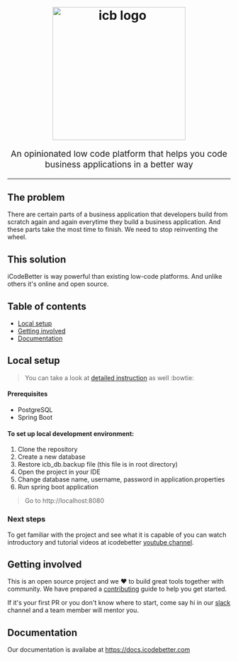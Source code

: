 <h1 align="center">
  <br>
  <img src="https://cdn.rawgit.com/icodebetter/icodebetter/7d9e287f/other/icodebetter_logo-1-300x60.png" alt="icb logo" title="icb logo" width="300">
  <br>
</h1>
<p align="center" style="font-size: 1.2rem;">An opinionated low code platform that helps you code business applications in a better way</p>

<hr />

## The problem
There are certain parts of a business application that developers build from scratch again and again everytime they build a business application. And these parts take the most time to finish. We need to stop reinventing the wheel. 

## This solution
iCodeBetter is way powerful than existing low-code platforms. And unlike others it's online and open source. 

## Table of contents

* [Local setup](#local-setup)
* [Getting involved](#getting-involved)
* [Documentation](#documentation)

## Local setup
> You can take a look at [detailed instruction](https://github.com/iferianto/icodebetter/blob/master/.github/detailed_setup.md) as well :bowtie:
#### Prerequisites
- PostgreSQL
- Spring Boot


#### To set up local development environment: 
1. Clone the repository
2. Create a new database 
3. Restore icb_db.backup file (this file is in root directory)
4. Open the project in your IDE
5. Change database name, username, password in application.properties
6. Run spring boot application
> Go to http://localhost:8080

### Next steps

To get familiar with the project and see what it is capable of you can watch introductory and tutorial videos at icodebetter [youtube channel](https://www.youtube.com/channel/UCZk_sRiOY4A0NReyy9Ruf0Q).


## Getting involved
This is an open source project and we :heart: to build great tools together with community. We have prepared a [contributing](https://github.com/icodebetter/icodebetter/blob/master/.github/CONTRIBUTING.md) guide to help you get started.   

If it's your first PR or you don't know where to start, come say hi in our [slack](icodebetter.herokuapp.com) channel and a team member will mentor you. 


## Documentation
Our documentation is availabe at https://docs.icodebetter.com
